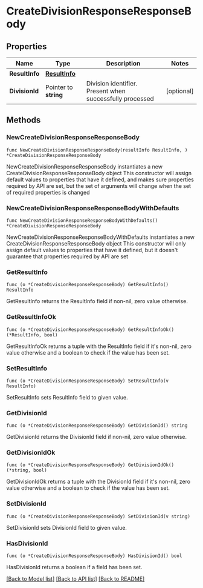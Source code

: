 # CreateDivisionResponseResponseBody

## Properties

Name | Type | Description | Notes
------------ | ------------- | ------------- | -------------
**ResultInfo** | [**ResultInfo**](ResultInfo.md) |  | 
**DivisionId** | Pointer to **string** | Division identifier. Present when successfully processed | [optional] 

## Methods

### NewCreateDivisionResponseResponseBody

`func NewCreateDivisionResponseResponseBody(resultInfo ResultInfo, ) *CreateDivisionResponseResponseBody`

NewCreateDivisionResponseResponseBody instantiates a new CreateDivisionResponseResponseBody object
This constructor will assign default values to properties that have it defined,
and makes sure properties required by API are set, but the set of arguments
will change when the set of required properties is changed

### NewCreateDivisionResponseResponseBodyWithDefaults

`func NewCreateDivisionResponseResponseBodyWithDefaults() *CreateDivisionResponseResponseBody`

NewCreateDivisionResponseResponseBodyWithDefaults instantiates a new CreateDivisionResponseResponseBody object
This constructor will only assign default values to properties that have it defined,
but it doesn't guarantee that properties required by API are set

### GetResultInfo

`func (o *CreateDivisionResponseResponseBody) GetResultInfo() ResultInfo`

GetResultInfo returns the ResultInfo field if non-nil, zero value otherwise.

### GetResultInfoOk

`func (o *CreateDivisionResponseResponseBody) GetResultInfoOk() (*ResultInfo, bool)`

GetResultInfoOk returns a tuple with the ResultInfo field if it's non-nil, zero value otherwise
and a boolean to check if the value has been set.

### SetResultInfo

`func (o *CreateDivisionResponseResponseBody) SetResultInfo(v ResultInfo)`

SetResultInfo sets ResultInfo field to given value.


### GetDivisionId

`func (o *CreateDivisionResponseResponseBody) GetDivisionId() string`

GetDivisionId returns the DivisionId field if non-nil, zero value otherwise.

### GetDivisionIdOk

`func (o *CreateDivisionResponseResponseBody) GetDivisionIdOk() (*string, bool)`

GetDivisionIdOk returns a tuple with the DivisionId field if it's non-nil, zero value otherwise
and a boolean to check if the value has been set.

### SetDivisionId

`func (o *CreateDivisionResponseResponseBody) SetDivisionId(v string)`

SetDivisionId sets DivisionId field to given value.

### HasDivisionId

`func (o *CreateDivisionResponseResponseBody) HasDivisionId() bool`

HasDivisionId returns a boolean if a field has been set.


[[Back to Model list]](../README.md#documentation-for-models) [[Back to API list]](../README.md#documentation-for-api-endpoints) [[Back to README]](../README.md)


